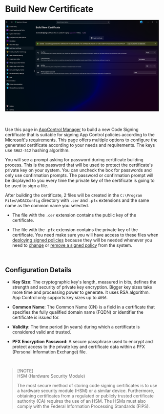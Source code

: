 # Build New Certificate

<div align="center">

<img src="https://raw.githubusercontent.com/HotCakeX/.github/refs/heads/main/Pictures/PNG%20and%20JPG/AppControl%20Manager%20page%20screenshots/Build%20New%20Certificate.png" alt="AppControl Manager Application's Build New Certificate Page">

</div>

<br>

<br>

Use this page in [AppControl Manager](https://github.com/HotCakeX/Harden-Windows-Security/wiki/AppControl-Manager) to build a new Code Signing certificate that is suitable for signing App Control policies according to the [Microsoft's requirements](https://learn.microsoft.com/en-us/windows/security/application-security/application-control/app-control-for-business/deployment/use-signed-policies-to-protect-appcontrol-against-tampering). This page offers multiple options to configure the generated certificate according to your needs and requirements. The keys use `SHA2-512` hashing algorithm.

You will see a prompt asking for password during certificate building process. This is the password that will be used to protect the certificate's private key on your system. You can uncheck the box for passwords and only use confirmation prompts. The password or confirmation prompt will be displayed to you every time the private key of the certificate is going to be used to sign a file.

After building the certificate, 2 files will be created in the `C:\Program Files\WDACConfig` directory with `.cer` and `.pfx` extensions and the same name as the common name you selected.

- The file with the `.cer` extension contains the public key of the certificate.

- The file with the `.pfx` extension contains the private key of the certificate. You need make sure you will have access to these files when [deploying signed policies](https://github.com/HotCakeX/Harden-Windows-Security/wiki/Deploy-App-Control-Policy#configuration-details-for-signed-deployment) because they will be needed whenever you need to [change](https://github.com/HotCakeX/Harden-Windows-Security/wiki/Allow-New-Apps) or [remove a signed policy](https://github.com/HotCakeX/Harden-Windows-Security/wiki/System-Information#removing-signed-base-policies) from the system.

<br>

## Configuration Details

- **Key Size**: The cryptographic key's length, measured in bits, defines the strength and security of private key encryption. Bigger key sizes take more time and processing power to generate. It uses RSA algorithm. App Control only supports key sizes up to `4096`.

- **Common Name**: The Common Name (CN) is a field in a certificate that specifies the fully qualified domain name (FQDN) or identifier the certificate is issued for.

- **Validity**: The time period (in years) during which a certificate is considered valid and trusted.

- **PFX Encryption Password**: A secure passphrase used to encrypt and protect access to the private key and certificate data within a PFX (Personal Information Exchange) file.

<br>

> [!NOTE]\
> HSM (Hardware Security Module)
>
> The most secure method of storing code signing certificates is to use a hardware security module (HSM) or a similar device. Furthermore, obtaining certificates from a regulated or publicly trusted certificate authority (CA) requires the use of an HSM. The HSMs must also comply with the Federal Information Processing Standards (FIPS).

<br>
